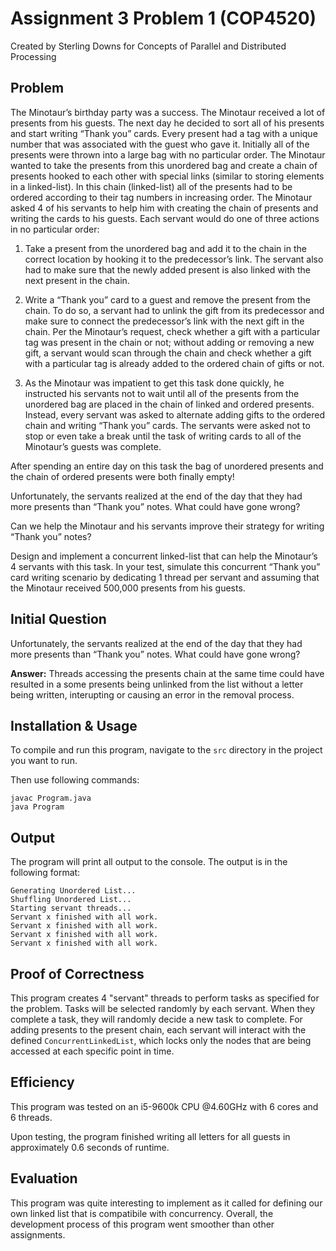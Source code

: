 # Assignment 3 Problem 1 (COP4520)

Created by Sterling Downs for Concepts of Parallel and Distributed Processing

## Problem

The Minotaur’s birthday party was a success. The Minotaur received a lot of presents from his guests. The next day he decided to sort all of his presents and start writing “Thank you” cards. Every present had a tag with a unique number that was associated with the guest who gave it. Initially all of the presents were thrown into a large bag with no particular order. The Minotaur wanted to take the presents from this unordered bag and create a chain of presents hooked to each other with special links (similar to storing elements in a linked-list). In this chain (linked-list) all of the presents had to be ordered according to their tag numbers in increasing order. The Minotaur asked 4 of his servants to help him with creating the chain of presents and writing the cards to his guests. Each servant would do one of three actions in no particular order:

1. Take a present from the unordered bag and add it to the chain in the correct location by hooking it to the predecessor’s link. The servant also had to make sure that the newly added present is also linked with the next present in the chain.

2. Write a “Thank you” card to a guest and remove the present from the chain. To do so, a servant had to unlink the gift from its predecessor and make sure to connect the predecessor’s link with the next gift in the chain.
   Per the Minotaur’s request, check whether a gift with a particular tag was present in the chain or not; without adding or removing a new gift, a servant would scan through the chain and check whether a gift with a particular tag is already added to the ordered chain of gifts or not.

3. As the Minotaur was impatient to get this task done quickly, he instructed his servants not to wait until all of the presents from the unordered bag are placed in the chain of linked and ordered presents. Instead, every servant was asked to alternate adding gifts to the ordered chain and writing “Thank you” cards. The servants were asked not to stop or even take a break until the task of writing cards to all of the Minotaur’s guests was complete.

After spending an entire day on this task the bag of unordered presents and the chain of ordered presents were both finally empty!

Unfortunately, the servants realized at the end of the day that they had more presents than “Thank you” notes. What could have gone wrong?

Can we help the Minotaur and his servants improve their strategy for writing “Thank you” notes?

Design and implement a concurrent linked-list that can help the Minotaur’s 4 servants with this task. In your test, simulate this concurrent “Thank you” card writing scenario by dedicating 1 thread per servant and assuming that the Minotaur received 500,000 presents from his guests.

## Initial Question

Unfortunately, the servants realized at the end of the day that they had more presents than “Thank you” notes. What could have gone wrong?

**Answer:** Threads accessing the presents chain at the same time could have resulted in a some presents being unlinked from the list without a letter being written, interupting or causing an error in the removal process.

## Installation & Usage

To compile and run this program, navigate to the `src` directory in the project you want to run.

Then use following commands:

```
javac Program.java
java Program
```

## Output

The program will print all output to the console.
The output is in the following format:

```
Generating Unordered List...
Shuffling Unordered List...
Starting servant threads...
Servant x finished with all work.
Servant x finished with all work.
Servant x finished with all work.
Servant x finished with all work.
```

## Proof of Correctness

This program creates 4 "servant" threads to perform tasks as specified for the problem. Tasks will be selected randomly by each servant. When they complete a task, they will randomly decide a new task to complete. For adding presents to the present chain, each servant will interact with the defined `ConcurrentLinkedList`, which locks only the nodes that are being accessed at each specific point in time.

## Efficiency

This program was tested on an i5-9600k CPU @4.60GHz with 6 cores and 6 threads.

Upon testing, the program finished writing all letters for all guests in approximately 0.6 seconds of runtime.

## Evaluation

This program was quite interesting to implement as it called for defining our own linked list that is compatibile with concurrency. Overall, the development process of this program went smoother than other assignments.
